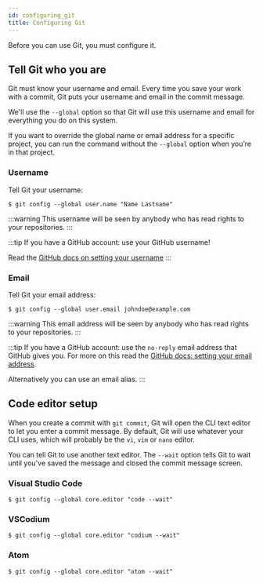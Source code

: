 ```yaml
---
id: configuring_git
title: Configuring Git
---
```


Before you can use Git, you must configure it.

## Tell Git who you are

Git must know your username and email.
Every time you save your work with a commit, Git puts your username and email in the commit message.

We'll use the `--global` option so that Git will use this username and email for everything you do on this system.

If you want to override the global name or email address for a specific project, you can run the command without the `--global` option when you’re in that project.

### Username

Tell Git your username:

```git
$ git config --global user.name "Name Lastname"
```

:::warning
This username will be seen by anybody who has read rights to your repositories.
:::

:::tip
If you have a GitHub account: use your GitHub username!

Read the [GitHub docs on setting your username](https://docs.github.com/en/github/using-git/setting-your-username-in-git)
:::


### Email

Tell Git your email address:

```git
$ git config --global user.email johndoe@example.com
```

:::warning
This email address will be seen by anybody who has read rights to your repositories.
:::

:::tip
If you have a GitHub account: use the `no-reply` email address that GitHub gives you.
For more on this read the [GitHub docs: setting your email address](https://docs.github.com/en/github/setting-up-and-managing-your-github-user-account/setting-your-commit-email-address).

Alternatively you can use an email alias.
:::

## Code editor setup

When you create a commit with `git commit`, Git will open the CLI text editor to let you enter a commit message.
By default, Git will use whatever your CLI uses, which will probably be the `vi`, `vim` or `nano` editor.

You can tell Git to use another text editor.
The `--wait` option tells Git to wait until you've saved the message and closed the commit message screen.

### Visual Studio Code

```git
$ git config --global core.editor "code --wait"
```

### VSCodium

```git
$ git config --global core.editor "codium --wait"
```

### Atom

```git
$ git config --global core.editor "atom --wait"
```
